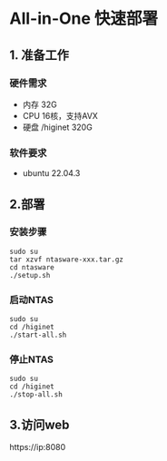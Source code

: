 # All-in-One 快速部署

## 1. 准备工作

### 硬件需求

- 内存 32G
- CPU 16核，支持AVX
- 硬盘 /higinet 320G

### 软件要求

- ubuntu 22.04.3

## 2.部署

### 安装步骤

```shell
sudo su
tar xzvf ntasware-xxx.tar.gz
cd ntasware
./setup.sh
```



### 启动NTAS

```shell
sudo su
cd /higinet
./start-all.sh
```



### 停止NTAS

```shell
sudo su
cd /higinet
./stop-all.sh
```



## 3.访问web

https://ip:8080

